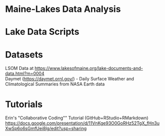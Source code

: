 # Maine-Lakes Data Analysis
# Lake Data Scripts
# Datasets
LSOM Data at https://www.lakesofmaine.org/lake-documents-and-data.html?m=0004  
Daymet (https://daymet.ornl.gov/) - Daily Surface Weather and Climatological Summaries from NASA Earth data
# Tutorials
Erin's "Collaborative Coding"" Tutorial (GitHub+RStudio+RMarkdown) https://docs.google.com/presentation/d/11VnKge93O0GoRHz52TgX_fHn3uXwSp6o6sGmfUei8lg/edit?usp=sharing

